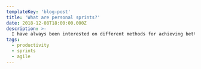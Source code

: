 ```yaml
---
templateKey: 'blog-post'
title: 'What are personal sprints?'
date: 2018-12-08T18:00:00.000Z
description: >-
  I have always been interested on different methods for achieving better productivity. 
tags:
  - productivity
  - sprints
  - agile
---
```

